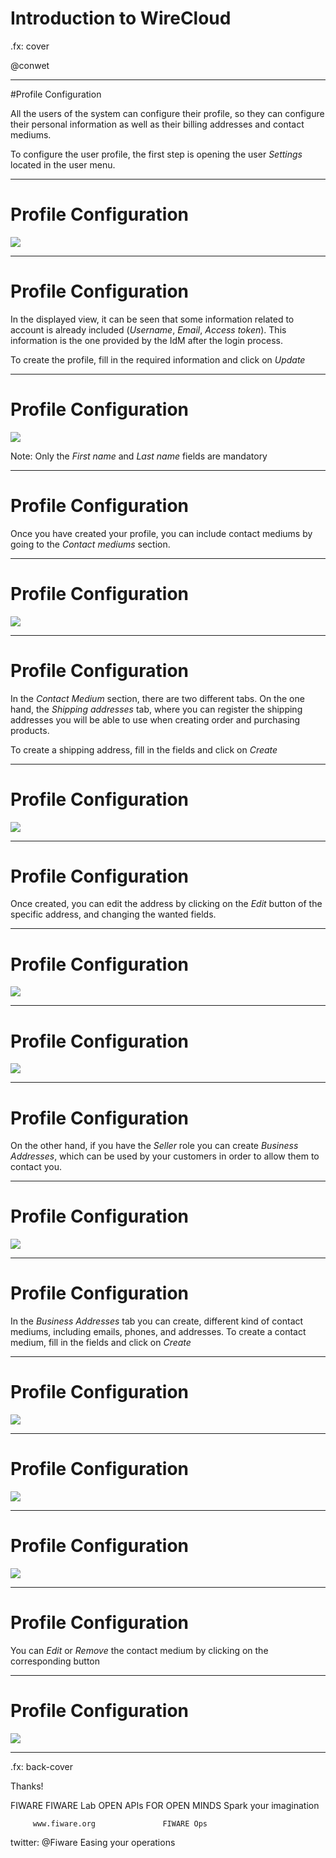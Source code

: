 # Introduction to WireCloud

.fx: cover

@conwet

---
#Profile Configuration

All the users of the system can configure their profile, so they can configure their personal information as well as their billing addresses and contact mediums.

To configure the user profile, the first step is opening the user *Settings* located in the user menu.

---
# Profile Configuration

![](./images/user/profile1.png  )

---
# Profile Configuration

In the displayed view, it can be seen that some information related to account is already included (*Username*, *Email*, *Access token*). This information is the one provided by the IdM after the login process.

To create the profile, fill in the required information and click on *Update*

---
# Profile Configuration

![](./images/user/profile2.png  )

Note: Only the *First name* and *Last name* fields are mandatory

---
# Profile Configuration

Once you have created your profile, you can include contact mediums by going to the *Contact mediums* section.

---
# Profile Configuration

![](./images/user/profile3.png  )

---
# Profile Configuration

In the *Contact Medium* section, there are two different tabs. On the one hand, the *Shipping addresses* tab, where you can register the shipping addresses you will be able to use when creating order and purchasing products.

To create a shipping address, fill in the fields and click on *Create*

---
# Profile Configuration

![](./images/user/profile4.png  )

---
# Profile Configuration

Once created, you can edit the address by clicking on the *Edit* button of the specific address, and changing the wanted fields.

---
# Profile Configuration

![](./images/user/profile5.png  )

---
# Profile Configuration

![](./images/user/profile6.png  )

---
# Profile Configuration

On the other hand, if you have the *Seller* role you can create *Business Addresses*, which can be used by your customers in order to allow them to contact you.

---
# Profile Configuration

![](./images/user/profile7.png  )

---
# Profile Configuration

In the *Business Addresses* tab you can create, different kind of contact mediums, including emails, phones, and addresses. To create a contact medium, fill in the fields and click on *Create*

---
# Profile Configuration

![](./images/user/profile8.png  )

---
# Profile Configuration

![](./images/user/profile9.png  )

---
# Profile Configuration

![](./images/user/profile10.png  )

---
# Profile Configuration

You can *Edit* or *Remove* the contact medium by clicking on the corresponding button

---
# Profile Configuration

![](./images/user/profile11.png  )

---

.fx: back-cover

Thanks!

FIWARE                                FIWARE Lab
OPEN APIs FOR OPEN MINDS              Spark your imagination

         www.fiware.org               FIWARE Ops
twitter: @Fiware                      Easing your operations
